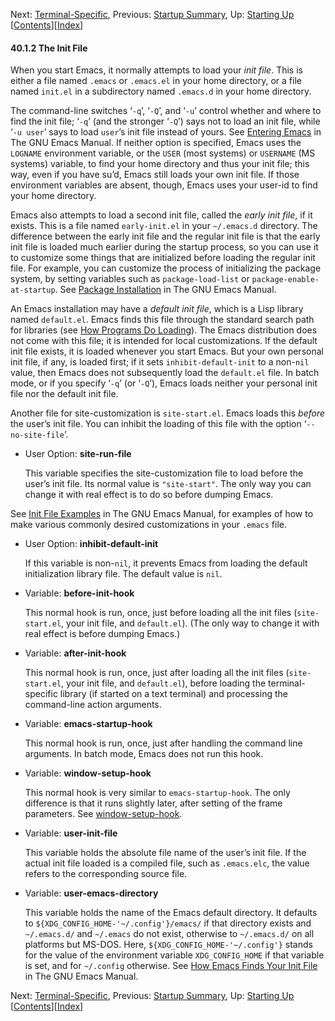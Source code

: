 

Next: [Terminal-Specific](Terminal_002dSpecific.html), Previous: [Startup Summary](Startup-Summary.html), Up: [Starting Up](Starting-Up.html)   \[[Contents](index.html#SEC_Contents "Table of contents")]\[[Index](Index.html "Index")]

#### 40.1.2 The Init File

When you start Emacs, it normally attempts to load your *init file*. This is either a file named `.emacs` or `.emacs.el` in your home directory, or a file named `init.el` in a subdirectory named `.emacs.d` in your home directory.

The command-line switches ‘`-q`’, ‘`-Q`’, and ‘`-u`’ control whether and where to find the init file; ‘`-q`’ (and the stronger ‘`-Q`’) says not to load an init file, while ‘`-u user`’ says to load `user`’s init file instead of yours. See [Entering Emacs](https://www.gnu.org/software/emacs/manual/html_node/emacs/Entering-Emacs.html#Entering-Emacs) in The GNU Emacs Manual. If neither option is specified, Emacs uses the `LOGNAME` environment variable, or the `USER` (most systems) or `USERNAME` (MS systems) variable, to find your home directory and thus your init file; this way, even if you have su’d, Emacs still loads your own init file. If those environment variables are absent, though, Emacs uses your user-id to find your home directory.

Emacs also attempts to load a second init file, called the *early init file*, if it exists. This is a file named `early-init.el` in your `~/.emacs.d` directory. The difference between the early init file and the regular init file is that the early init file is loaded much earlier during the startup process, so you can use it to customize some things that are initialized before loading the regular init file. For example, you can customize the process of initializing the package system, by setting variables such as `package-load-list` or `package-enable-at-startup`. See [Package Installation](https://www.gnu.org/software/emacs/manual/html_node/emacs/Package-Installation.html#Package-Installation) in The GNU Emacs Manual.

An Emacs installation may have a *default init file*, which is a Lisp library named `default.el`. Emacs finds this file through the standard search path for libraries (see [How Programs Do Loading](How-Programs-Do-Loading.html)). The Emacs distribution does not come with this file; it is intended for local customizations. If the default init file exists, it is loaded whenever you start Emacs. But your own personal init file, if any, is loaded first; if it sets `inhibit-default-init` to a non-`nil` value, then Emacs does not subsequently load the `default.el` file. In batch mode, or if you specify ‘`-q`’ (or ‘`-Q`’), Emacs loads neither your personal init file nor the default init file.

Another file for site-customization is `site-start.el`. Emacs loads this *before* the user’s init file. You can inhibit the loading of this file with the option ‘`--no-site-file`’.

*   User Option: **site-run-file**

    This variable specifies the site-customization file to load before the user’s init file. Its normal value is `"site-start"`. The only way you can change it with real effect is to do so before dumping Emacs.

See [Init File Examples](https://www.gnu.org/software/emacs/manual/html_node/emacs/Init-Examples.html#Init-Examples) in The GNU Emacs Manual, for examples of how to make various commonly desired customizations in your `.emacs` file.

*   User Option: **inhibit-default-init**

    If this variable is non-`nil`, it prevents Emacs from loading the default initialization library file. The default value is `nil`.

<!---->

*   Variable: **before-init-hook**

    This normal hook is run, once, just before loading all the init files (`site-start.el`, your init file, and `default.el`). (The only way to change it with real effect is before dumping Emacs.)

<!---->

*   Variable: **after-init-hook**

    This normal hook is run, once, just after loading all the init files (`site-start.el`, your init file, and `default.el`), before loading the terminal-specific library (if started on a text terminal) and processing the command-line action arguments.

<!---->

*   Variable: **emacs-startup-hook**

    This normal hook is run, once, just after handling the command line arguments. In batch mode, Emacs does not run this hook.

<!---->

*   Variable: **window-setup-hook**

    This normal hook is very similar to `emacs-startup-hook`. The only difference is that it runs slightly later, after setting of the frame parameters. See [window-setup-hook](Startup-Summary.html).

<!---->

*   Variable: **user-init-file**

    This variable holds the absolute file name of the user’s init file. If the actual init file loaded is a compiled file, such as `.emacs.elc`, the value refers to the corresponding source file.

<!---->

*   Variable: **user-emacs-directory**

    This variable holds the name of the Emacs default directory. It defaults to `${XDG_CONFIG_HOME-'~/.config'}/emacs/` if that directory exists and `~/.emacs.d/` and `~/.emacs` do not exist, otherwise to `~/.emacs.d/` on all platforms but MS-DOS. Here, `${XDG_CONFIG_HOME-'~/.config'}` stands for the value of the environment variable `XDG_CONFIG_HOME` if that variable is set, and for `~/.config` otherwise. See [How Emacs Finds Your Init File](https://www.gnu.org/software/emacs/manual/html_node/emacs/Find-Init.html#Find-Init) in The GNU Emacs Manual.

Next: [Terminal-Specific](Terminal_002dSpecific.html), Previous: [Startup Summary](Startup-Summary.html), Up: [Starting Up](Starting-Up.html)   \[[Contents](index.html#SEC_Contents "Table of contents")]\[[Index](Index.html "Index")]
